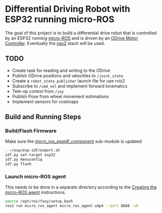 # Differential Driving Robot with ESP32 running micro-ROS

The goal of this project is to build a differential drive robot that is controlled
by an ESP32 running [micro-ROS](https://github.com/micro-ROS) and is driven by an
[ODrive Motor Controller](https://odriverobotics.com/). Eventually the
[nav2](https://github.com/ros-planning/navigation2) stack will be used.

## TODO

- Create task for reading and writing to the ODrive
- Publish ODrive positions and velocities to `/joint_state`
- Create a `robot_state_publisher` launch file for use rviz2
- Subscribe to `/cmd_vel` and implement forward kinematics
- Tele-op control from `/joy`
- Publish Pose from wheel movement estimations
- Implement sensors for costmaps

## Build and Running Steps

### Build/Flash Firmware
Make sure the [micro_ros_espidf_component](https://github.com/micro-ROS/micro_ros_espidf_component) sub-module is updated

``` sh
. ~/esp/esp-idf/export.sh
idf.py set-target esp32
idf.py menuconfig
idf.py flash
```

### Launch micro-ROS agent
This needs to be done in a separate directory according to the
[Creating the micro-ROS agent](https://micro.ros.org/docs/tutorials/core/first_application_linux/) instructions.
```sh
source /opt/ros/foxy/setup.bash
ros2 run micro_ros_agent micro_ros_agent udp4 --port 8888 -v6
```